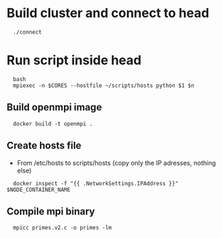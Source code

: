 # Build cluster and connect to head
```
  ./connect
```

# Run script inside head
```
  bash
  mpiexec -n $CORES --hostfile ~/scripts/hosts python $1 $n
```

## Build openmpi image
```
  docker build -t openmpi .
```

## Create hosts file
* From /etc/hosts to scripts/hosts (copy only the IP adresses, nothing else) 
```
  docker inspect -f "{{ .NetworkSettings.IPAddress }}" $NODE_CONTAINER_NAME
```

## Compile mpi binary
```
  mpicc primes.v2.c -o primes -lm
```
